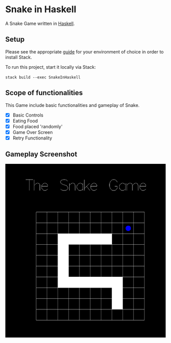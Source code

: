 # Snake in Haskell

A Snake Game written in [Haskell](https://www.haskell.org/).

## Setup

Please see the appropriate [guide](https://docs.haskellstack.org/en/stable/README/) for your environment of choice in order to install Stack.

To run this project, start it locally via Stack:

``
stack build --exec SnakeInHaskell
``

## Scope of functionalities

This Game include basic functionalities and gameplay of Snake.

- [x] Basic Controls
- [x] Eating Food
- [x] Food placed 'randomly'
- [x] Game Over Screen
- [x] Retry Functionality 

## Gameplay Screenshot

![Gameplay Screenshot](gameplay_screenshot.png)

